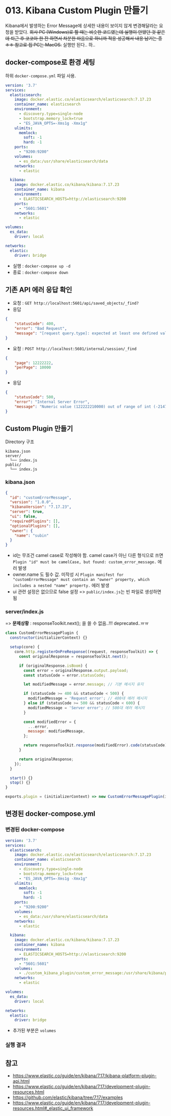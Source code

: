 # 013. Kibana Custom Plugin 만들기

Kibana에서 발생하는 Error Message에 상세한 내용이 보이지 않게 변경해달라는 요청을 받았다.
~~회사 PC (Windows)로 할 때는 비슷한 코드였는데 실행이 안됐던 것 같은데 퇴근 후 코코아 한 잔 하면서 차분한 마음으로 하니까 적용 성공해서 내용 남기는 중 ㅎㅎ
참고로 집 PC는 MacOS.~~
실행만 된다.. 하..

## docker-compose로 환경 세팅

하위 `docker-compose.yml` 파일 사용.

```yaml
version: '3.7'
services:
  elasticsearch:
    image: docker.elastic.co/elasticsearch/elasticsearch:7.17.23
    container_name: elasticsearch
    environment:
      - discovery.type=single-node
      - bootstrap.memory_lock=true
      - "ES_JAVA_OPTS=-Xms1g -Xmx1g"
    ulimits:
      memlock:
        soft: -1
        hard: -1
    ports:
      - "9200:9200"
    volumes:
      - es_data:/usr/share/elasticsearch/data
    networks:
      - elastic

  kibana:
    image: docker.elastic.co/kibana/kibana:7.17.23
    container_name: kibana
    environment:
      - ELASTICSEARCH_HOSTS=http://elasticsearch:9200
    ports:
      - "5601:5601"
    networks:
      - elastic

volumes:
  es_data:
    driver: local

networks:
  elastic:
    driver: bridge
```

- 실행 : `docker-compose up -d`
- 종료 : `docker-compose down`

## 기존 API 에러 응답 확인

- 요청 : `GET http://localhost:5601/api/saved_objects/_find?`
- 응답
```json
{
    "statusCode": 400,
    "error": "Bad Request",
    "message": "[request query.type]: expected at least one defined value but got [undefined]"
}
```

- 요청 : `POST http://localhost:5601/internal/session/_find`
```json
{
    "page": 12222222,
    "perPage": 10000
}
```
- 응답
```json
{
    "statusCode": 500,
    "error": "Internal Server Error",
    "message": "Numeric value (122222210000) out of range of int (-2147483648 - 2147483647)\n at [Source: (org.elasticsearch.common.io.stream.ByteBufferStreamInput); line: 1, column: 61]: input_coercion_exception: [input_coercion_exception] Reason: Numeric value (122222210000) out of range of int (-2147483648 - 2147483647)\n at [Source: (org.elasticsearch.common.io.stream.ByteBufferStreamInput); line: 1, column: 61]"
}
```

## Custom Plugin 만들기

Directory 구조

```markdonw
kibana.json
server/
  └── index.js
public/
  └── index.js
```

### kibana.json

```json
{
  "id": "customErrorMessage",
  "version": "1.0.0",
  "kibanaVersion": "7.17.23",
  "server": true,
  "ui": false,
  "requiredPlugins": [],
  "optionalPlugins": [],
  "owner": {
    "name": "subin"
  }
}
```

- id는 무조건 camel case로 작성해야 함. camel case가 아닌 다른 형식으로 쓰면 `Plugin "id" must be camelCase, but found: custom_error_message.` 에러 발생
- owner.name 도 필수 값. 미작성 시 `Plugin manifest for "customErrorMessage" must contain an "owner" property, which includes a nested "name" property.` 에러 발생
- ui 관련 설정은 없으므로 false 설정 => `public/index.js`는 빈 파일로 생성하면 됨

### server/index.js

=> **문제상황** : responseToolkit.next(); 을 쓸 수 없음..!!! deprecated..ㅠㅠ

```javascript
class CustomErrorMessagePlugin {
  constructor(initializerContext) {}

  setup(core) {
    core.http.registerOnPreResponse((request, responseToolkit) => {
      const originalResponse = responseToolkit.next();

      if (originalResponse.isBoom) {
        const error = originalResponse.output.payload;
        const statusCode = error.statusCode;

        let modifiedMessage = error.message; // 기본 메시지 유지

        if (statusCode >= 400 && statusCode < 500) {
          modifiedMessage = 'Request error'; // 400대 에러 메시지
        } else if (statusCode >= 500 && statusCode < 600) {
          modifiedMessage = 'Server error'; // 500대 에러 메시지
        }

        const modifiedError = {
          ...error,
          message: modifiedMessage,
        };

        return responseToolkit.response(modifiedError).code(statusCode);
      }

      return originalResponse;
    });
  }

  start() {}
  stop() {}
}

exports.plugin = (initializerContext) => new CustomErrorMessagePlugin(initializerContext);
```

## 변경된 docker-compose.yml

### 변경된 docker-compose

```yaml
version: '3.7'
services:
  elasticsearch:
    image: docker.elastic.co/elasticsearch/elasticsearch:7.17.23
    container_name: elasticsearch
    environment:
      - discovery.type=single-node
      - bootstrap.memory_lock=true
      - "ES_JAVA_OPTS=-Xms1g -Xmx1g"
    ulimits:
      memlock:
        soft: -1
        hard: -1
    ports:
      - "9200:9200"
    volumes:
      - es_data:/usr/share/elasticsearch/data
    networks:
      - elastic

  kibana:
    image: docker.elastic.co/kibana/kibana:7.17.23
    container_name: kibana
    environment:
      - ELASTICSEARCH_HOSTS=http://elasticsearch:9200
    ports:
      - "5601:5601"
    volumes:
      - ./custom_kibana_plugin/custom_error_message:/usr/share/kibana/plugins
    networks:
      - elastic

volumes:
  es_data:
    driver: local

networks:
  elastic:
    driver: bridge
```

- 추가된 부분은 `volumes`

### 실행 결과



## 참고
- https://www.elastic.co/guide/en/kibana/7.17/kibana-platform-plugin-api.html
- https://www.elastic.co/guide/en/kibana/7.17/development-plugin-resources.html
- https://github.com/elastic/kibana/tree/7.17/examples
- https://www.elastic.co/guide/en/kibana/7.17/development-plugin-resources.html#_elastic_ui_framework